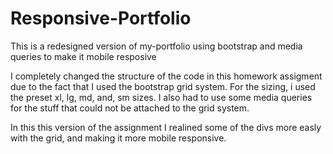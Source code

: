 # Responsive-Portfolio
This is a redesigned version of my-portfolio using bootstrap and media queries to make it mobile resposive


I completely changed the structure of the code in this homework assigment due to the fact that I used the bootstrap grid system.
For the sizing, i used the preset xl, lg, md, and, sm sizes. I also had to use some media queries for the stuff that could not be
attached to the grid system.

In this this version of the assignment I realined some of the divs more easly with the grid, and making it more mobile responsive.